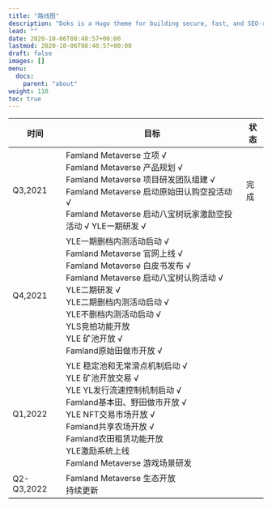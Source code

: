 ```yaml
---
title: "路线图"
description: "Doks is a Hugo theme for building secure, fast, and SEO-ready documentation websites, which you can easily update and customize."
lead: ""
date: 2020-10-06T08:48:57+00:00
lastmod: 2020-10-06T08:48:57+00:00
draft: false
images: []
menu:
  docs:
    parent: "about"
weight: 110
toc: true
---
```


| 时间       | 目标                                                         | 状态 |
| ---------- | ------------------------------------------------------------ | ---- |
| Q3,2021    | Famland Metaverse 立项 √ <br/>Famland Metaverse 产品规划 √ <br/>Famland Metaverse 项目研发团队组建 √ <br/>Famland Metaverse 启动原始田认购空投活动 √ <br/>Famland Metaverse 启动八宝树玩家激励空投活动 √ YLE一期研发 √ | 完成 |
| Q4,2021    | YLE一期删档内测活动启动 √ <br/>Famland Metaverse 官网上线 √ <br/>Famland Metaverse 白皮书发布 √ <br/>Famland Metaverse 启动八宝树认购活动  √ <br/>YLE二期研发 √ <br/>YLE二期删档内测活动启动 √ <br/>YLE不删档内测活动启动 √  <br/>YLS竞拍功能开放 <br/>YLE 矿池开放 √  <br />Famland原始田做市开放 √  |      |
| Q1,2022    | YLE 稳定池和无常滑点机制启动 √  <br/>YLE 矿池开放交易 √  <br/>YLE YL发行流速控制机制启动 √  <br/>Famland基本田、野田做市开放 √  <br/>YLE NFT交易市场开放 √  <br/>Famland共享农场开放 √  <br/>Famland农田租赁功能开放 <br/>YLE激励系统上线 <br/>Famland Metaverse 游戏场景研发 |      |
| Q2-Q3,2022 | Famland Metaverse 生态开放 <br/>持续更新                     |      |
